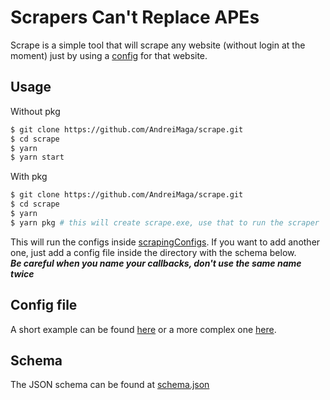 # Scrapers Can't Replace APEs

Scrape is a simple tool that will scrape any website (without login at the moment) just by using a [config](scrapingConfigs/books.toscrape.json) for that website.

## Usage

Without pkg

```bash
$ git clone https://github.com/AndreiMaga/scrape.git
$ cd scrape
$ yarn
$ yarn start
```

With pkg
```bash
$ git clone https://github.com/AndreiMaga/scrape.git
$ cd scrape
$ yarn
$ yarn pkg # this will create scrape.exe, use that to run the scraper
```

This will run the configs inside [scrapingConfigs](scrapingConfigs/). If you want to add another one, just add a config file inside the directory with the schema below.  
***Be careful when you name your callbacks, don't use the same name twice***


## Config file
A short example can be found [here](scrapingConfigs/books.toscrape.json) or a more complex one [here](scrapingConfigs/youtube.json).

## Schema

The JSON schema can be found at [schema.json](schema.json)